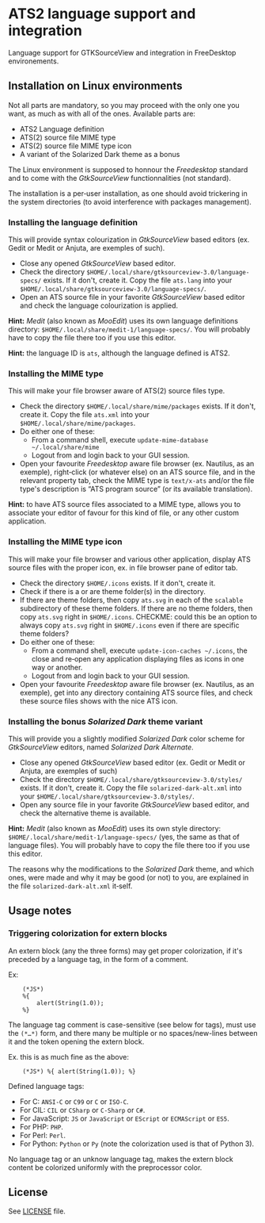 ATS2 language support and integration
=====================================
Language support for GTKSourceView and integration in FreeDesktop environements.

Installation on Linux environments
----------------------------------

Not all parts are mandatory, so you may proceed with the only one you want,
as much as with all of the ones. Available parts are:

  * ATS2 Language definition
  * ATS(2) source file MIME type
  * ATS(2) source file MIME type icon
  * A variant of the Solarized Dark theme as a bonus

The Linux environment is supposed to honnour the *Freedesktop* standard and
to come with the *GtkSourceView* functionnalities (not standard).

The installation is a per‑user installation, as one should avoid trickering in
the system directories (to avoid interference with packages management).

### Installing the language definition

This will provide syntax colourization in *GtkSourceView* based editors 
(ex. Gedit or Medit or Anjuta, are exemples of such).

  * Close any opened *GtkSourceView* based editor.
  * Check the directory `$HOME/.local/share/gtksourceview-3.0/language-specs/`
    exists. If it don't, create it. Copy the file `ats.lang` into your
    `$HOME/.local/share/gtksourceview-3.0/language-specs/`.
  * Open an ATS source file in your favorite *GtkSourceView* based editor and
    check the language colourization is applied.

**Hint:** *Medit* (also known as *MooEdit*) uses its own language definitions
directory: `$HOME/.local/share/medit-1/language-specs/`. You will probably
have to copy the file there too if you use this editor.

**Hint:** the language ID is `ats`, although the language defined is ATS2.

### Installing the MIME type

This will make your file browser aware of ATS(2) source files type.

  * Check the directory `$HOME/.local/share/mime/packages` exists. If it
    don't, create it. Copy the file `ats.xml` into your
    `$HOME/.local/share/mime/packages`.
  * Do either one of these:
     + From a command shell,
       execute `update-mime-database ~/.local/share/mime`
     + Logout from and login back to your GUI session.
  * Open your favourite *Freedesktop* aware file browser (ex. Nautilus, as
    an exemple), right‑click (or whatever else) on an ATS source file, and
    in the relevant property tab, check the MIME type is `text/x-ats` and/or
    the file type's description is “ATS program source” (or its available
    translation).

**Hint:** to have ATS source files associated to a MIME type, allows you to
associate your editor of favour for this kind of file, or any other custom
application.

### Installing the MIME type icon

This will make your file browser and various other application, display
ATS source files with the proper icon, ex. in file browser pane of editor tab.

  * Check the directory `$HOME/.icons` exists. If it don't, create it.
  * Check if there is a or are theme folder(s) in the directory.
  * If there are theme folders, then copy `ats.svg` in each of the `scalable`
    subdirectory of these theme folders. If there are no theme folders, then
    copy `ats.svg` right in `$HOME/.icons`. CHECKME: could this be an option
    to always copy `ats.svg` right in `$HOME/.icons` even if there are
    specific theme folders?
  * Do either one of these:
     + From a command shell,
       execute `update-icon-caches ~/.icons`, the close and re‑open any
       application displaying files as icons in one way or another.
     + Logout from and login back to your GUI session.
  * Open your favourite *Freedesktop* aware file browser (ex. Nautilus, as
    an exemple), get into any directory containing ATS source files, and
    check these source files shows with the nice ATS icon.

### Installing the bonus *Solarized Dark* theme variant

This will provide you a slightly modified *Solarized Dark* color scheme for
*GtkSourceView* editors, named *Solarized Dark Alternate*.

  * Close any opened *GtkSourceView* based editor (ex. Gedit or Medit or
    Anjuta, are exemples of such)
  * Check the directory `$HOME/.local/share/gtksourceview-3.0/styles/`
    exists. If it don't, create it. Copy the file `solarized-dark-alt.xml`
    into your `$HOME/.local/share/gtksourceview-3.0/styles/`.
  * Open any source file in your favorite *GtkSourceView* based editor, and
    check the alternative theme is available.

**Hint:** *Medit* (also known as *MooEdit*) uses its own style directory:
`$HOME/.local/share/medit-1/language-specs/` (yes, the same as that of
language files). You will probably have to copy the file there too if you use
this editor.

The reasons why the modifications to the *Solarized Dark* theme, and which 
ones, were made and why it may be good (or not) to you, are explained in the 
file `solarized-dark-alt.xml` it‑self.

Usage notes
-----------

### Triggering colorization for extern blocks

An extern block (any the three forms) may get proper colorization, if it's preceded by a language tag, in the form of a comment.

Ex:

        (*JS*)
        %{
            alert(String(1.0));
        %}

The language tag comment is case-sensitive (see below for tags), must use the `(*…*)` form, and there many be multiple or no spaces/new-lines between it and the token opening the extern block.

Ex. this is as much fine as the above:

        (*JS*) %{ alert(String(1.0)); %}
        
Defined language tags:

  * For C: `ANSI-C` or `C99` or `C` or `ISO-C`.
  * For CIL: `CIL` or `CSharp` or `C-Sharp` or `C#`.
  * For JavaScript: `JS` or `JavaScript` or `EScript` or `ECMAScript` or `ES5`.
  * For PHP: `PHP`.
  * For Perl: `Perl`.
  * For Python: `Python` or `Py` (note the colorization used is that of Python 3).
  
No language tag or an unknow language tag, makes the extern block content be colorized uniformly with the preprocessor color.

License
-------

See [LICENSE](LICENSE) file.
